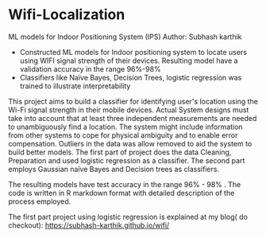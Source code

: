 # Wifi-Localization
ML models for Indoor Positioning System (IPS)
Author: Subhash karthik

*	Constructed ML models for Indoor positioning system to locate users using WIFI signal strength of their devices. Resulting model have a validation accuracy in the range 96%-98%
*	Classifiers like Naïve Bayes, Decision Trees, logistic regression was trained to illustrate interpretability

 This project aims to build a classifier for  identifying user's location using the Wi-Fi signal strength in their mobile devices. Actual System designs must take into account that at least three independent measurements are needed to unambiguously find a location. The system might include information from other systems to cope for physical ambiguity and to enable error compensation. Outliers in the data was allow removed to aid the system to build better models.
The first part of project does the data Cleaning, Preparation and used logistic regression as a classifier.
The second part employs Gaussian naïve Bayes and Decision trees as classifiers.

The resulting models have test accuracy in the range 96% - 98% .
The code is written in R markdown format with detailed description of the process employed.

 The first part project using logistic regression is explained at my blog( do checkout): https://subhash-karthik.github.io/wifi/
